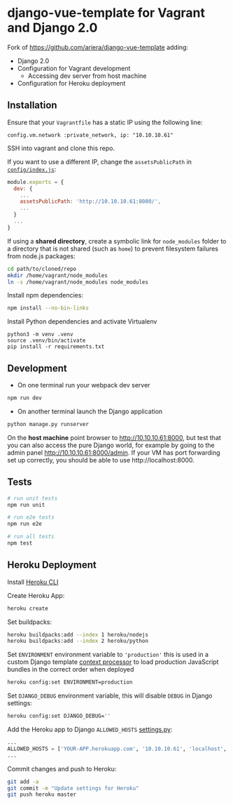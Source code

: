 # django-vue-template for Vagrant and Django 2.0

Fork of https://github.com/ariera/django-vue-template adding:
* Django 2.0
* Configuration for Vagrant development
  * Accessing dev server from host machine
* Configuration for Heroku deployment

## Installation
Ensure that your `Vagrantfile` has a static IP using the following line:
```
config.vm.network :private_network, ip: "10.10.10.61"
```
SSH into vagrant and clone this repo.

If you want to use a different IP, change the `assetsPublicPath` in [`config/index.js`](config/index.js):
```JavaScript
module.exports = {
  dev: {
    ...
    assetsPublicPath: 'http://10.10.10.61:8080/',
    ...
  }
  ...
}
```
If using a **shared directory**, create a symbolic link for `node_modules` folder to a directory that is not shared (such as `home`) to prevent filesystem failures from node.js packages:
```bash
cd path/to/cloned/repo
mkdir /home/vagrant/node_modules
ln -s /home/vagrant/node_modules node_modules
```
Install npm dependencies:
```bash
npm install --no-bin-links
```
Install Python dependencies and activate Virtualenv
```
python3 -m venv .venv
source .venv/bin/activate
pip install -r requirements.txt
```
## Development

* On one terminal run your webpack dev server

```bash
npm run dev
```

* On another terminal launch the Django application

```bash
python manage.py runserver
```

On the **host machine** point browser to http://10.10.10.61:8000, but test that you can also access the pure Django world, for example by going to the admin panel http://10.10.10.61:8000/admin. If your VM has port forwarding set up correctly, you should be able to use http://localhost:8000.

## Tests

``` bash
# run unit tests
npm run unit

# run e2e tests
npm run e2e

# run all tests
npm test
```

## Heroku Deployment
Install [Heroku CLI](https://devcenter.heroku.com/articles/heroku-cli)

Create Heroku App:
```bash
heroku create
```
Set buildpacks:
```bash
heroku buildpacks:add --index 1 heroku/nodejs
heroku buildpacks:add --index 2 heroku/python
```
Set `ENVIRONMENT` environment variable to `'production'` this is used in a custom Django template [context processor](project/context_processors.py) to load production JavaScript bundles in the correct order when deployed
```bash
heroku config:set ENVIRONMENT=production
```
Set `DJANGO_DEBUG` environment variable, this will disable `DEBUG` in Django settings:
```bash
heroku config:set DJANGO_DEBUG=''
```
Add the Heroku app to Django `ALLOWED_HOSTS` [settings.py](project/settings.py):
```Python
...
ALLOWED_HOSTS = ['YOUR-APP.herokuapp.com', '10.10.10.61', 'localhost', '127.0.0.1']
...
```
Commit changes and push to Heroku:
```bash
git add -a
git commit -m "Update settings for Heroku"
git push heroku master
```